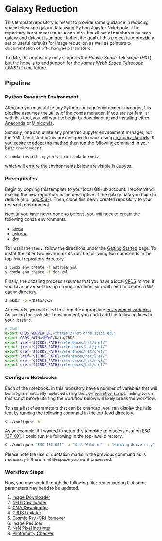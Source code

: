 # Galaxy Reduction

This template repository is meant to provide some guidance in reducing space telescope galaxy data
using Python Jupyter Notebooks. The repository is not meant to be a one-size-fits-all set of
notebooks as each galaxy and dataset is unique. Rather, the goal of this project is to provide a
set of useful defaults for image reduction as well as pointers to documentation of oft-changed
parameters.

To date, this repository only supports the *Hubble Space Telescope* (*HST*), but the hope is to add
support for the *James Webb Space Telescope* (*JWST*) in the future.

## Pipeline

### Python Research Environment

Although you may utilize any Python package/environment manager, this pipeline assumes the utility
of the [conda](https://conda.io/) manager. If you are not familiar with this tool, you will want
to begin by downloading and installing either
[Anaconda](https://docs.anaconda.com/free/anaconda/install/index.html) or
[Miniconda](https://docs.conda.io/en/latest/miniconda.html).

Similarly, one can utilize any preferred Jupyter environment manager, but the YML files listed below
are designed to work using
[nb_conda_kernels](https://github.com/Anaconda-Platform/nb_conda_kernels). If you desire to adopt
this method then run the following command in your base environment

```bash
$ conda install jupyterlab nb_conda_kernels
```

which will ensure the environments below are visible in Jupyter.

### Prerequisites

Begin by copying this template to your local GitHub account. I recommend making the new repository
name descriptive of the galaxy data you hope to reduce (*e.g.*,
[ngc3568](https://github.com/wwaldron/ngc3568)). Then, clone this newly created repository to your
research environment.

Next (if you have never done so before), you will need to create the following conda environments.

* [stenv](https://stenv.readthedocs.io/en/latest/index.html)
* [astroba](astroba.yml)
* [dcr](dcr.yml)

To install the `stenv`, follow the directions under the
[Getting Started](https://stenv.readthedocs.io/en/latest/getting_started.html) page. To install the
latter two environments run the following two commands in the top-level repository directory.

```bash
$ conda env create -f astroba.yml
$ conda env create -f dcr.yml
```

Finally, the drizzling process assumes that you have a local
[CRDS](https://hst-crds.stsci.edu/static/users_guide/overview.html) mirror. If you have never set
this up on your machine, you will need to create a `CRDS` cache directory.

```bash
$ mkdir -p ~/Data/CRDS
```

Afterwards, you will need to setup the appropriate
[environment variables](https://hst-crds.stsci.edu/static/users_guide/environment.html). Assuming
the `bash` shell environment, you could add the following lines to your `.bashrc`.

```bash
# CRDS
export CRDS_SERVER_URL="https://hst-crds.stsci.edu"
export CRDS_PATH=$HOME/Data/CRDS
export iref="${CRDS_PATH}/references/hst/iref/"
export jref="${CRDS_PATH}/references/hst/jref/"
export oref="${CRDS_PATH}/references/hst/oref/"
export lref="${CRDS_PATH}/references/hst/lref/"
export nref="${CRDS_PATH}/references/hst/nref/"
export uref="${CRDS_PATH}/references/hst/uref/"
```

### Configure Notebooks

Each of the notebooks in this repository have a number of variables that will be programmatically
replaced using the [configuration script](configure.py). Failing to run this script before utilizing
the workflow below will likely break the workflow.

To see a list of parameters that can be changed, you can display the help text by running the
following command in the top-level directory.

```bash
$ ./configure -h
```

As an example, if I wanted to setup this template to process data on
[ESO 137-001](https://en.wikipedia.org/wiki/ESO_137-001), I could run the following in the top-level
directory.

```bash
$ ./configure "ESO 137-001" -a "Will Waldron" -i "Harding University"
```

Please note the use of quotation marks in the previous command as is necessary if there is
whitespace you want preserved.

### Workflow Steps

Now, you may work through the following files remembering that some parameters may need to be
updated.

1. [Image Downloader](Images/ImageDownloader.ipynb)
1. [NED Downloader](Data/NED/NED_InfoDownloader.ipynb)
1. [GAIA Downloader](Data/GAIA/GAIA_Downloader.ipynb)
1. [CRDS Updater](Images/update_crds.sh)
1. [Cosmic Ray (CR) Remover](Images/CR-Remover.ipynb)
1. [Image Reducer](Images/ImageReducer.ipynb)
1. [NaN Pixel Inpainter](Images/ProcessedImages/HST/PythonNotebooks/DrizzledInpainter.ipynb)
1. [Photometry Checker](Images/ProcessedImages/HST/PythonNotebooks/PhotometryChecker.ipynb)
